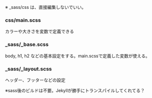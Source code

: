 ※ _sass/css は、直接編集しないでいい。

### css/main.scss
カラーや大きさを変数で定義できる

### _sass/_base.scss
body, h1, h2
などの基本設定をする。main.scssで定義した変数が使える。

### _sass/_layout.scss
ヘッダー、フッターなどの設定

※sass後のビルドは不要。Jekyllが勝手にトランスパイルしてくれてる？